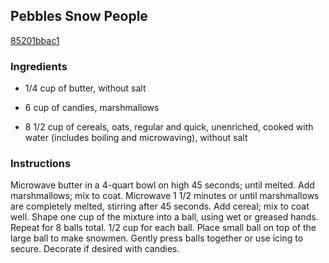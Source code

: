 ## Pebbles Snow People

[85201bbac1](https://recipeland.com/recipe/v/pebbles-snow-people-48519)

### Ingredients

 - 1/4 cup of butter, without salt

 - 6 cup of candies, marshmallows

 - 8 1/2 cup of cereals, oats, regular and quick, unenriched, cooked with water (includes boiling and microwaving), without salt

### Instructions

Microwave butter in a 4-quart bowl on high 45 seconds; until melted. Add marshmallows; mix to coat. Microwave 1 1/2 minutes or until marshmallows are completely melted, stirring after 45 seconds. Add cereal; mix to coat well. Shape one cup of the mixture into a ball, using wet or greased hands. Repeat for 8 balls total. 1/2 cup for each ball. Place small ball on top of the large ball to make snowmen. Gently press balls together or use icing to secure. Decorate if desired with candies.